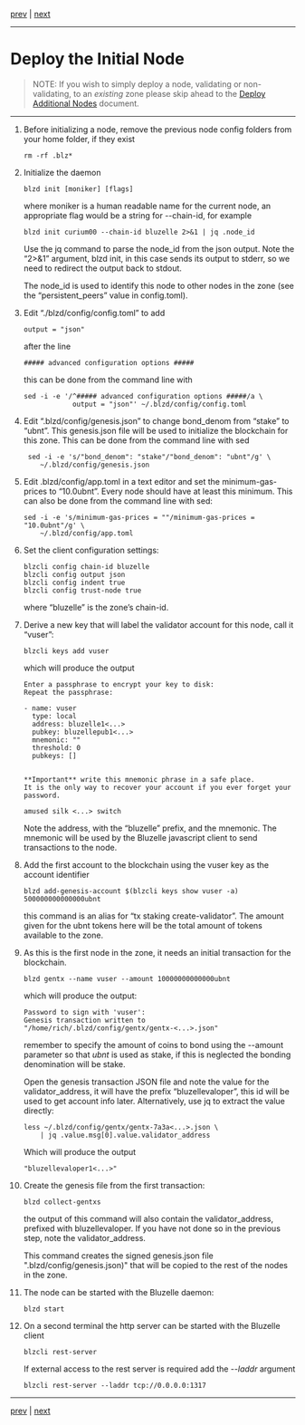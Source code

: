 [prev](./build.md) | [next](./deployaddl.md)
***

Deploy the Initial Node
=======================

>NOTE: If you wish to simply deploy a node, validating or non-validating, to an
*existing* zone please skip ahead to the [Deploy Additional Nodes](./deployaddl.md)
document.
***

1.  Before initializing a node, remove the previous node config folders from 
    your home folder, if they exist

        rm -rf .blz*
 
2.  Initialize the daemon

        blzd init [moniker] [flags]

    where moniker is a human readable name for the current node, an appropriate 
    flag would be a string for --chain-id, for example

        blzd init curium00 --chain-id bluzelle 2>&1 | jq .node_id
    
    Use the jq command to parse the node_id from the json output. Note the 
    “2>&1” argument, blzd init, in this case sends its output to stderr, so we 
    need to redirect the output back to stdout. 
    
    The node_id is used to identify this node to other nodes in the zone (see 
    the “persistent_peers” value in config.toml).

3.  Edit “./blzd/config/config.toml” to add 

        output = "json"

    after the line 

        ##### advanced configuration options #####
        
    this can be done from the command line with
    
        sed -i -e '/^##### advanced configuration options #####/a \
                    output = "json"' ~/.blzd/config/config.toml

4.  Edit “.blzd/config/genesis.json” to change bond_denom from “stake” to 
    “ubnt”. This genesis.json file will be used to initialize the blockchain 
    for this zone. This can be done from the command line with sed

         sed -i -e 's/"bond_denom": "stake"/"bond_denom": "ubnt"/g' \
            ~/.blzd/config/genesis.json

5.  Edit .blzd/config/app.toml in a text editor and set the minimum-gas-prices 
    to “10.0ubnt”. Every node should have at least this minimum. This can also 
    be done from the command line with sed: 

        sed -i -e 's/minimum-gas-prices = ""/minimum-gas-prices = "10.0ubnt"/g' \
            ~/.blzd/config/app.toml

6.  Set the client configuration settings:

        blzcli config chain-id bluzelle 
        blzcli config output json 
        blzcli config indent true 
        blzcli config trust-node true
        
    where “bluzelle” is the zone’s chain-id.

7.  Derive a new key that will label the validator account for this node, call 
    it “vuser”:

        blzcli keys add vuser
        
    which will produce the output 
        
        Enter a passphrase to encrypt your key to disk:
        Repeat the passphrase:
        
        - name: vuser
          type: local
          address: bluzelle1<...>
          pubkey: bluzellepub1<...>
          mnemonic: ""
          threshold: 0
          pubkeys: []
        
        
        **Important** write this mnemonic phrase in a safe place.
        It is the only way to recover your account if you ever forget your password.
        
        amused silk <...> switch

    Note the address, with the “bluzelle” prefix, and the mnemonic. The 
    mnemonic will be used by the Bluzelle javascript client to send 
    transactions to the node.

8.  Add the first account to the blockchain using the vuser key as the account 
    identifier

        blzd add-genesis-account $(blzcli keys show vuser -a) 500000000000000ubnt
        
    this command is an alias for “tx staking create-validator”. The amount 
    given for the ubnt tokens here will be the total amount of tokens available 
    to the zone.

9.  As this is the first node in the zone, it needs an initial transaction for 
    the blockchain. 

        blzd gentx --name vuser --amount 10000000000000ubnt
        
    which will produce the output:
        
        Password to sign with 'vuser':
        Genesis transaction written to "/home/rich/.blzd/config/gentx/gentx-<...>.json"
        
    remember to specify the  amount of coins to bond using the --amount 
    parameter so that *ubnt* is used as stake, if this is neglected the bonding 
    denomination will be stake. 
    
    Open the genesis transaction JSON file and note the value for the 
    validator_address, it will have the prefix “bluzellevaloper”,  this id will
    be used to get account info later. Alternatively, use jq to extract the 
    value directly:
    
        less ~/.blzd/config/gentx/gentx-7a3a<...>.json \
            | jq .value.msg[0].value.validator_address
    
    Which will produce the output
    
        "bluzellevaloper1<...>"
    
10. Create the genesis file from the first transaction:

        blzd collect-gentxs
        
    the output of this command will also contain the validator_address, 
    prefixed with bluzellevaloper. If you have not done so in the previous 
    step, note the validator_address. 
    
    This command creates the signed genesis.json file 
    ".blzd/config/genesis.json)" that will be copied to the rest of the nodes 
    in the zone.

11. The node can be started with the Bluzelle daemon:

        blzd start
        
12. On a second terminal the http server can be started with the Bluzelle 
    client

        blzcli rest-server
 
    If external access to the rest server is required add the _--laddr_ 
    argument
    
        blzcli rest-server --laddr tcp://0.0.0.0:1317
 
***
[prev](./build.md) | [next](./deployaddl.md)
